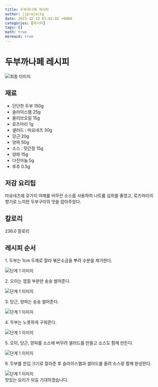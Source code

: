 ```yaml
---
title: 두부까나페 레시피
author: jjprojectg
date: 2023-12-13 03:01:02 +0000
categories: [레시피]
tags: []
math: true
mermaid: true
---
```

<meta name="og:type" content="website"/>
<meta charset="UTF-8"/>
<div class="header">
  <h1>두부까나페 레시피</h1>
</div>

<div class="container my-4">
  <div class="row">
    <div class="col-12 col-md-6">
      <div class="recipe-image">
        <img src="http://www.foodsafetykorea.go.kr/uploadimg/cook/10_00367_2.png" class="step-image" alt="최종 이미지"/>
      </div>
    </div>
    <div class="col-12 col-md-6">
      <div class="ingredients">
        <h2>재료</h2>
        <ul class="card">
          <li> 단단한 두부 150g </li>
          <li>  슬라이스햄 25g </li>
          <li>  올리브오일 15g </li>
          <li>  로즈마리 1g </li>
          <li> 샐러드 : 마요네즈 30g </li>
          <li>  당근 20g </li>
          <li>  양파 50g </li>
          <li> 소스 : 맛간장 15g </li>
          <li>  양파 15g </li>
          <li>  다진마늘 5g </li>
          <li>  후추 0.5g </li>
</ul>
      </div>
    </div>
    <div class="col-12 col-md-6">
      <div class="ingredients">
        <h2>저감 요리팁</h2>
        <div class="card"> 
          <p>
            마요네즈에 갖가지 야채를 버무린 소스를 사용하여 나트륨 섭취를 줄였고, 로즈마리의 향기로 느끼한 두부구이의 맛을 잡아주었다.
          </p>
        </div>
      </div>
      <div class="ingredients">
        <h2>칼로리</h2>
        <div class="card"> 
          <p>
            236.0 칼로리
          </p>
        </div>
      </div>
    </div>
  </div>

  <h2 class="my-4">레시피 순서</h2>
  <div class="card recipe-card">
    <div class="card-body recipe-step">
      <p class="card-text step-description">1. 두부는 1cm 두께로 잘라 볶은소금을 뿌려
수분을 제거한다.</p>
      <img src="http://www.foodsafetykorea.go.kr/uploadimg/cook/20_00367_01.png" alt="단계 1 이미지" class="step-image"/>
    </div>
  </div>
  <div class="card recipe-card">
    <div class="card-body recipe-step">
      <p class="card-text step-description">2. 오이는 껍질 부분만 송송 썰어준다.</p>
      <img src="http://www.foodsafetykorea.go.kr/uploadimg/cook/20_00367_02.png" alt="단계 1 이미지" class="step-image"/>
    </div>
  </div>
  <div class="card recipe-card">
    <div class="card-body recipe-step">
      <p class="card-text step-description">3. 당근, 양파는 송송 썰어준다.</p>
      <img src="http://www.foodsafetykorea.go.kr/uploadimg/cook/20_00367_03.png" alt="단계 1 이미지" class="step-image"/>
    </div>
  </div>
  <div class="card recipe-card">
    <div class="card-body recipe-step">
      <p class="card-text step-description">4. 두부는 노릇하게 구워준다.</p>
      <img src="http://www.foodsafetykorea.go.kr/uploadimg/cook/20_00367_04.png" alt="단계 1 이미지" class="step-image"/>
    </div>
  </div>
  <div class="card recipe-card">
    <div class="card-body recipe-step">
      <p class="card-text step-description">5. 오이, 당근, 양파를 소스에 버무려 샐러드를
만들고 소스도 함께 만든다.</p>
      <img src="http://www.foodsafetykorea.go.kr/uploadimg/cook/20_00367_05.png" alt="단계 1 이미지" class="step-image"/>
    </div>
  </div>
  <div class="card recipe-card">
    <div class="card-body recipe-step">
      <p class="card-text step-description">6. 두부를 한입 크기로 잘라준 후 슬라이스햄과
샐러드를 올려 소스랑 함께 완성한다.</p>
      <img src="http://www.foodsafetykorea.go.kr/uploadimg/cook/20_00367_06.png" alt="단계 1 이미지" class="step-image"/>
    </div>
  </div>

</div>
맛있는 요리가 되길 기대하겠습니다.
